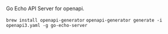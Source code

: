 Go Echo API Server for openapi.

`brew install openapi-generator`
`openapi-generator generate -i openapi3.yaml -g go-echo-server`